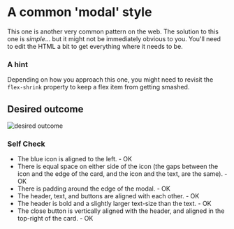 # A common 'modal' style

This one is another very common pattern on the web. The solution to this one is _simple_... but it might not be immediately obvious to you. You'll need to edit the HTML a bit to get everything where it needs to be.

### A hint

Depending on how you approach this one, you might need to revisit the `flex-shrink` property to keep a flex item from getting smashed.

## Desired outcome

![desired outcome](./desired-outcome.png)

### Self Check

- The blue icon is aligned to the left. - OK
- There is equal space on either side of the icon (the gaps between the icon and the edge of the card, and the icon and the text, are the same). - OK
- There is padding around the edge of the modal. - OK
- The header, text, and buttons are aligned with each other. - OK
- The header is bold and a slightly larger text-size than the text. - OK
- The close button is vertically aligned with the header, and aligned in the top-right of the card. - OK

